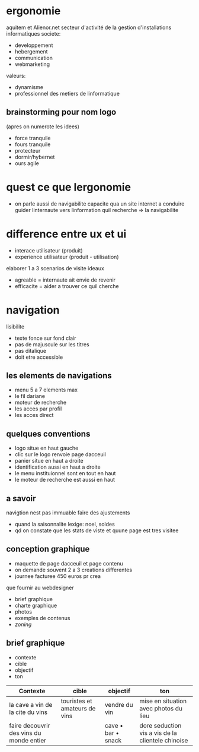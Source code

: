 # ergonomie

aquitem et Alienor.net
secteur d'activité de la gestion d'installations informatiques
societe:

- developpement
- hebergement
- communication
- webmarketing

valeurs:

- dynamisme
- professionnel des metiers de linformatique

## brainstorming pour nom logo

(apres on numerote les idees)

- force tranquile
- fours tranquile
- protecteur
- dormir/hybernet
- ours agile

# quest ce que lergonomie

- on parle aussi de navigabilite
  capacite qua un site internet a conduire guider linternaute vers linformation quil recherche => la navigabilite

# difference entre ux et ui

- interace utilisateur (produit)
- experience utilisateur (produit - utilisation)

elaborer 1 a 3 scenarios de visite ideaux

- agreable = internaute ait envie de revenir
- efficacite = aider a trouver ce quil cherche

# navigation

lisibilite

- texte fonce sur fond clair
- pas de majuscule sur les titres
- pas ditalique
- doit etre accessible

## les elements de navigations

- menu 5 a 7 elements max
- le fil dariane
- moteur de recherche
- les acces par profil
- les acces direct

## quelques conventions

- logo situe en haut gauche
- clic sur le logo renvoie page dacceuil
- panier situe en haut a droite
- identification aussi en haut a droite
- le menu instituionnel sont en tout en haut
- le moteur de recherche est aussi en haut

## a savoir

navigtion nest pas immuable
faire des ajustements

- quand la saisonnalite lexige: noel, soldes
- qd on constate que les stats de viste et quune page est tres visitee

## conception graphique

- maquette de page dacceuil et page contenu
- on demande souvent 2 a 3 creations differentes
- journee facturee 450 euros pr crea

que fournir au webdesigner

- brief graphique
- charte graphique
- photos
- exemples de contenus
- _zoning_

## brief graphique

- contexte
- cible
- objectif
- ton

| Contexte                                 | cible                         | objectif           | ton                                               |
| ---------------------------------------- | ----------------------------- | ------------------ | ------------------------------------------------- |
| la cave a vin de la cite du vins         | touristes et amateurs de vins | vendre du vin      | mise en situation avec photos du lieu             |
| faire decouvrir des vins du monde entier |                               | cave • bar • snack | dore seduction vis a vis de la clientele chinoise |
